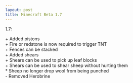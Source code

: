 ```yaml
---
layout: post
title: Minecraft Beta 1.7
---
```

1.7:

\+ Added pistons<br>
\+ Fire or redstone is now required to trigger TNT<br>
\+ Fences can be stacked<br>
\+ Added shears<br>
\+ Shears can be used to pick up leaf blocks<br>
\+ Shears can be used to shear sheep without hurting them<br>
\* Sheep no longer drop wool from being punched<br>
\- Removed Herobrine<br>